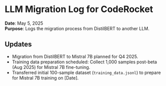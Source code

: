 # LLM Migration Log for CodeRocket

**Date**: May 5, 2025  
**Purpose**: Logs the migration process from DistilBERT to another LLM.

## Updates
- Migration from DistilBERT to Mistral 7B planned for Q4 2025.  
- Training data preparation scheduled: Collect 1,000 samples post-beta (Aug 2025) for Mistral 7B fine-tuning.  
- Transferred initial 100-sample dataset (`training_data.jsonl`) to prepare for Mistral 7B training on [Date].  